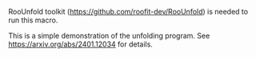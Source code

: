 RooUnfold toolkit (https://github.com/roofit-dev/RooUnfold) is needed to run this macro.

This is a simple demonstration of the unfolding program. See https://arxiv.org/abs/2401.12034 for details.
